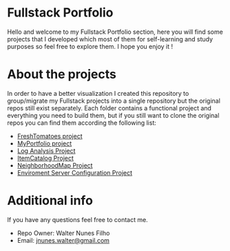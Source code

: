 # **Fullstack Portfolio** #

Hello and welcome to my Fullstack Portfolio section, here you will find some projects that I developed which most of them for self-learning and study purposes so feel free to explore them. 
I hope you enjoy it !

# **About the projects** #

In order to have a better visualization I created this repository to group/migrate my Fullstack projects into a single repository but the original repos still exist separately. Each folder contains a functional project and everything you need to build them, but if you still want to clone the original repos you can find them according the following list:

- [FreshTomatoes project](https://github.com/walternunes/FSDN-P1)
- [MyPortfolio project](https://github.com/walternunes/FSDN-P2)
- [Log Analysis Project](https://github.com/walternunes/FSDN-P3)
- [ItemCatalog Project](https://github.com/walternunes/FSDN-P4)
- [NeighborhoodMap Project](https://github.com/walternunes/FSDN-P5)
- [Enviroment Server Configuration Project](https://github.com/walternunes/FSDN-P6)

# **Additional info** #

If you have any questions feel free to contact me.

* Repo Owner: Walter Nunes Filho
* Email: jnunes.walter@gmail.com
